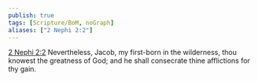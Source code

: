 ```yaml
---
publish: true
tags: [Scripture/BoM, noGraph]
aliases: ["2 Nephi 2:2"]
---
```

[2 Nephi 2:2](https://churchofjesuschrist.org/study/scriptures/bofm/2-ne/2?lang=eng&id=p2#p2) Nevertheless, Jacob, my first-born in the wilderness, thou knowest the greatness of God; and he shall consecrate thine afflictions for thy gain.
